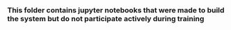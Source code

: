 ### This folder contains jupyter notebooks that were made to build the system but do not participate actively during training